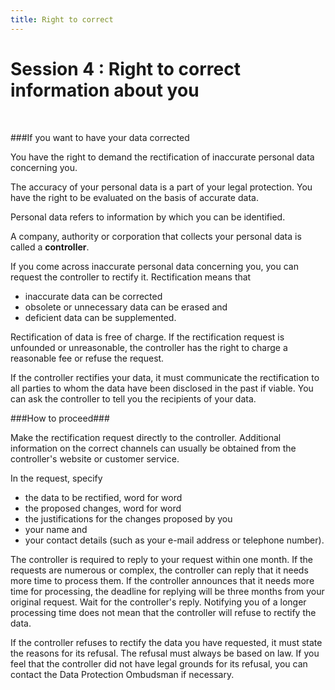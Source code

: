 ```yaml
---
title: Right to correct
---
```

# Session 4 : Right to correct information about you
&nbsp;

###If you want to have your data corrected

You have the right to demand the rectification of inaccurate personal data concerning you.

The accuracy of your personal data is a part of your legal protection. You have the right to be evaluated on the basis of accurate data.

Personal data refers to information by which you can be identified.

A company, authority or corporation that collects your personal data is called a **controller**.

If you come across inaccurate personal data concerning you, you can request the controller to rectify it. Rectification means that

- inaccurate data can be corrected
- obsolete or unnecessary data can be erased and
- deficient data can be supplemented.

Rectification of data is free of charge. If the rectification request is unfounded or unreasonable, the controller has the right to charge a reasonable fee or refuse the request.

If the controller rectifies your data, it must communicate the rectification to all parties to whom the data have been disclosed in the past if viable. You can ask the controller to tell you the recipients of your data.

###How to proceed###

Make the rectification request directly to the controller. Additional information on the correct channels can usually be obtained from the controller's website or customer service.

In the request, specify

- the data to be rectified, word for word
- the proposed changes, word for word
- the justifications for the changes proposed by you
- your name and
- your contact details (such as your e-mail address or telephone number).

The controller is required to reply to your request within one month. If the requests are numerous or complex, the controller can reply that it needs more time to process them. If the controller announces that it needs more time for processing, the deadline for replying will be three months from your original request. Wait for the controller's reply. Notifying you of a longer processing time does not mean that the controller will refuse to rectify the data.

If the controller refuses to rectify the data you have requested, it must state the reasons for its refusal. The refusal must always be based on law.  If you feel that the controller did not have legal grounds for its refusal, you can contact the Data Protection Ombudsman if necessary.
